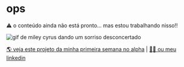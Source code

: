 # ops
⚠️ o conteúdo ainda não está pronto... mas estou trabalhando nisso!!

![gif de miley cyrus dando um sorriso desconcertado](https://thumbs.gfycat.com/PolishedJaggedCooter-size_restricted.gif)

[🌎 veja este projeto da minha primeira semana no alpha](https://corqueeuvia.github.io/my-website/botao-vermelho.html) | [🧔🏻 ou meu linkedin](https://www.linkedin.com/in/corcoviacaique/)